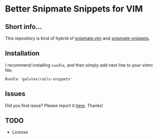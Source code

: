 Better Snipmate Snippets for VIM
========================

Short info...
-------------

This repository is kind of hybrid of [snipmate.vim](https://github.com/msanders/snipmate.vim) and [snipmate-snippets](https://github.com/scrooloose/snipmate-snippets).

Installation
------------

I recommend installing `vundle`, and
then simply add next line to your vimrc file:

    Bundle 'galulex/rails-snippets'

Issues
------

Did you find issue?
Please report it [here](https://github.com/activebrdige/rails-snippets/issues).
Thanks!

TODO
----
* License
